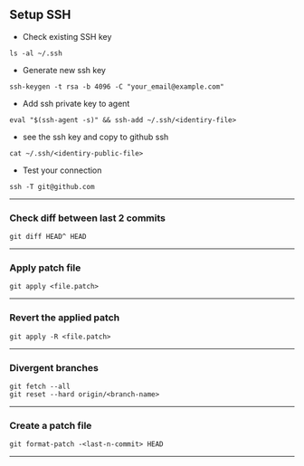 ## Setup SSH

- Check existing SSH key
```
ls -al ~/.ssh
```
- Generate new ssh key 
```
ssh-keygen -t rsa -b 4096 -C "your_email@example.com" 
```
- Add ssh private key to agent
```
eval "$(ssh-agent -s)" && ssh-add ~/.ssh/<identiry-file>
```
- see the ssh key and copy to github ssh 
```
cat ~/.ssh/<identiry-public-file>
```
- Test your connection
```
ssh -T git@github.com
```

---

### Check diff between last 2 commits
```
git diff HEAD^ HEAD
```
---

### Apply patch file
```
git apply <file.patch>
```
---

### Revert the applied patch
```
git apply -R <file.patch>
```
---

### Divergent branches
```
git fetch --all
git reset --hard origin/<branch-name>
```
---

### Create a patch file
```
git format-patch -<last-n-commit> HEAD
```
---